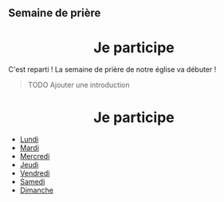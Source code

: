 ## Semaine de prière

<center><h1>Je participe</h1></center>

C'est reparti ! La semaine de prière de notre église va débuter !

> TODO Ajouter une introduction

<center><h1>Je participe</h1></center>


- [Lundi](lundi.md)
- [Mardi](mardi.md)
- [Mercredi](mercredi.md)
- [Jeudi](jeudi.md)
- [Vendredi](vendredi.md)
- [Samedi](samedi.md)
- [Dimanche](dimanche.md)